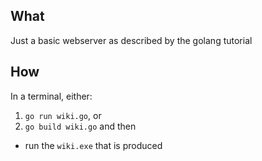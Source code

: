 ## What
Just a basic webserver as described by the golang tutorial
## How
In a terminal, either:
1. `go run wiki.go`, or
2. `go build wiki.go` and then 
  * run the `wiki.exe` that is produced
